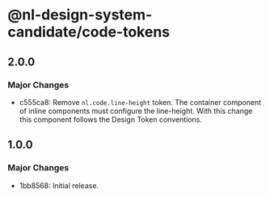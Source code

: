 # @nl-design-system-candidate/code-tokens

## 2.0.0

### Major Changes

- c555ca8: Remove `nl.code.line-height` token. The container component of inline components must configure the line-height. With this change this component follows the Design Token conventions.

## 1.0.0

### Major Changes

- 1bb8568: Initial release.
